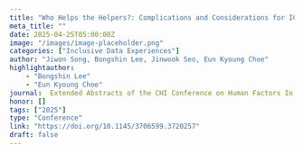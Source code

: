 ```yaml
---
title: "Who Helps the Helpers?: Complications and Considerations for ICT Instructors Teaching Older Adults"
meta_title: ""
date: 2025-04-25T05:00:00Z
image: "/images/image-placeholder.png"
categories: ["Inclusive Data Experiences"]
author: "Jiwon Song, Bongshin Lee, Jinwook Seo, Eun Kyoung Choe"
highlightauthor: 
    - "Bongshin Lee"
    - "Eun Kyoung Choe"
journal:  Extended Abstracts of the CHI Conference on Human Factors In Computing Systems (CHI EA '25)
honor: []
tags: ["2025"]
type: "Conference"
link: "https://doi.org/10.1145/3706599.3720257"
draft: false
---
```

 
